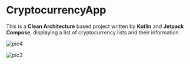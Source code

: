 # CryptocurrencyApp

This is a **Clean Architecture** based project written by **Kotlin** and **Jetpack Compose**, displaying a list of cryptocurrency lists and their information.

![pic4](https://github.com/MahdiGharooni/CryptocurrencyApp/assets/39171814/cf8e6b55-dd4f-44d3-9045-39536cf368ac)


![pic3](https://github.com/MahdiGharooni/CryptocurrencyApp/assets/39171814/b52fe883-62b4-4e73-ac87-1412087c7cb1)

